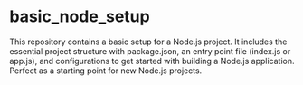 # basic_node_setup
This repository contains a basic setup for a Node.js project. It includes the essential project structure with package.json, an entry point file (index.js or app.js), and configurations to get started with building a Node.js application. Perfect as a starting point for new Node.js projects.

